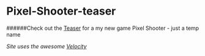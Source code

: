 Pixel-Shooter-teaser
====================

######Check out the [Teaser]() for a my new game Pixel Shooter - just a temp name 


*Site uses the awesome [Velocity](http://julian.com/research/velocity/)*
